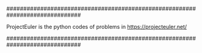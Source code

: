 
##############################################################################

ProjectEuler is the python codes of problems in https://projecteuler.net/

##############################################################################
